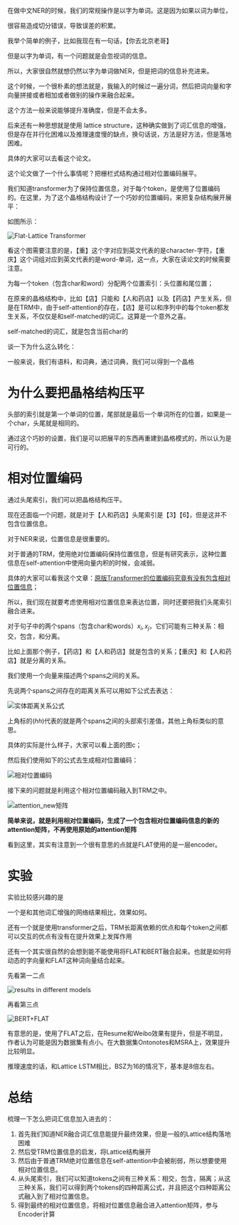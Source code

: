在做中文NER的时候，我们的常规操作是以字为单词。这是因为如果以词为单位，

很容易造成切分错误，导致误差的积累。

我举个简单的例子，比如我现在有一句话，【你去北京老哥】

但是以字为单词，有一个问题就是会忽视词的信息。

所以，大家很自然就想仍然以字为单词做NER，但是把词的信息补充进来。

这个时候，一个很朴素的想法就是，我输入的时候过一遍分词，然后把词向量和字向量拼接或者相加或者做别的操作来融合起来。

这个方法一般来说能够提升准确度，但是不会太多。

后来还有一种思想就是使用 lattice structure，这种确实做到了词汇信息的增强，但是存在并行化困难以及推理速度慢的缺点，换句话说，方法是好方法，但是落地困难。

具体的大家可以去看这个论文。



这个论文做了一个什么事情呢？把栅栏式结构通过相对位置编码展平。

我们知道transformer为了保持位置信息，对于每个token，是使用了位置编码的。在这里，为了这个晶格结构设计了一个巧妙的位置编码，来把复杂结构展开展平：

如图所示：

![ Flat-Lattice Transformer](https://picsfordablog.oss-cn-beijing.aliyuncs.com/2020-12-08-051016.jpg)

看这个图需要注意的是，【重】这个字对应到英文代表的是character-字符，【重庆】这个词组对应到英文代表的是word-单词，这一点，大家在读论文的时候需要注意。

为每一个token（包含char和word）分配两个位置索引：头位置和尾位置；

在原来的晶格结构中，比如【店】只能和【人和药店】以及【药店】产生关系，但是在TRM中，由于self-attention的存在，【店】是可以和序列中的每个token都发生关系，不仅仅是和self-matched的词汇。这算是一个意外之喜。

self-matched的词汇，就是包含当前char的



谈一下为什么这么转化：

一般来说，我们有语料，和词典，通过词典，我们可以得到一个晶格

# 为什么要把晶格结构压平

头部的索引就是第一个单词的位置，尾部就是最后一个单词所在的位置，如果是一个char，头尾就是相同的。

通过这个巧妙的设置，我们是可以把展平的东西再重建到晶格模式的，所以认为是可行的。

# 相对位置编码

通过头尾索引，我们可以把晶格结构压平。

现在还面临一个问题，就是对于【人和药店】头尾索引是【3】【6】，但是这并不包含位置信息。

对于NER来说，位置信息是很重要的。

对于普通的TRM，使用绝对位置编码保持位置信息，但是有研究表示，这种位置信息在self-attention中使用向量内积的时候，会减弱。

具体的大家可以看我这个文章：[原版Transformer的位置编码究竟有没有包含相对位置信息](https://mp.weixin.qq.com/s?__biz=MzIyNTY1MDUwNQ==&mid=2247483760&idx=1&sn=c2803e63bdd42e4d1f1f880ce9eda8cc&chksm=e87d3356df0aba40c77356418647856ec135c731fd60122378ed702e1e959c820250c2293e1f&token=588814416&lang=zh_CN#rd)；

所以，我们现在就要考虑使用相对位置信息来表达位置，同时还要把我们头尾索引融合进来。

对于句子中的两个spans（包含char和words）$x_{i},x_{j}$，它们可能有三种关系：相交，包含，和分离。

比如上面那个例子，【药店】和【人和药店】就是包含的关系；【重庆】和【人和药店】就是分离的关系。

我们使用一个向量来描述两个spans之间的关系。

先说两个spans之间存在的距离关系可以用如下公式去表达：

![实体距离关系公式](https://picsfordablog.oss-cn-beijing.aliyuncs.com/2020-12-08-051014.jpg)

上角标的$(hh)$代表的就是两个spans之间的头部索引差值，其他上角标类似的意思。

具体的实际是什么样子，大家可以看上面的图c；

然后我们使用如下的公式去生成相对位置编码：

![相对位置编码](https://picsfordablog.oss-cn-beijing.aliyuncs.com/2020-12-08-051015.jpg)

接下来的问题就是利用这个相对位置编码融入到TRM之中。

![attention_new矩阵](https://picsfordablog.oss-cn-beijing.aliyuncs.com/2020-12-08-051012.jpg)

**简单来说，就是利用相对位置编码，生成了一个包含相对位置编码信息的新的attention矩阵，不再使用原始的attention矩阵**

看到这里，其实有注意到一个很有意思的点就是FLAT使用的是一层encoder。

# 实验

实验比较感兴趣的是

一个是和其他词汇增强的网络结果相比，效果如何。

还有一个就是使用transformer之后，TRM长距离依赖的优点和每个token之间都可以交互的优点有没有在提升效果上发挥作用

还有一个其实很自然的会想到能不能使用将FLAT和BERT融合起来。也就是如何将动态的字向量和FLAT这种词向量结合起来。

先看第一二点

![results in different models](https://picsfordablog.oss-cn-beijing.aliyuncs.com/2020-12-08-051013.jpg)

再看第三点

![BERT+FLAT](https://picsfordablog.oss-cn-beijing.aliyuncs.com/2020-12-08-51014.jpg)

有意思的是，使用了FLAT之后，在Resume和Weibo效果有提升，但是不明显，作者认为可能是因为数据集有点小。在大数据集Ontonotes和MSRA上，效果提升比较明显。

推理速度的话，和Lattice LSTM相比，BSZ为16的情况下，基本是8倍左右。

# 总结

梳理一下怎么把词汇信息加入进去的：

1. 首先我们知道NER融合词汇信息能提升最终效果，但是一般的Lattice结构落地困难
2. 然后受TRM位置信息的启发，将Lattice结构展开
3. 然后由于普通TRM绝对位置信息在self-attention中会被削弱，所以想要使用相对位置信息。
4. 从头尾索引，我们可以知道tokens之间有三种关系：相交，包含，隔离；从这三种关系，我们可以得到两个tokens的四种距离公式，并且把这个四种距离公式融入到了相对位置信息。
5. 得到最终的相对位置信息，将相对位置信息融合进入attention矩阵，参与Encoder计算